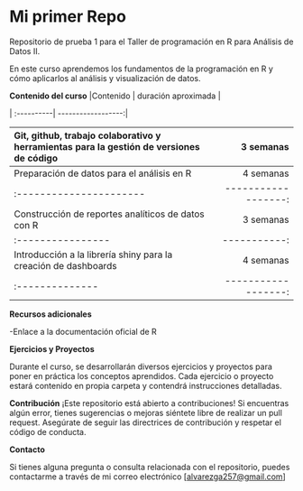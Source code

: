# Mi primer Repo

Repositorio de prueba 1 para el Taller de programación en R para Análisis de Datos II.

En este curso aprendemos los fundamentos de la programación en R y cómo aplicarlos al análisis y visualización de datos.

**Contenido del curso** \|Contenido \| duración aproximada \|

| :----------\| ------------------:\|

| Git, github, trabajo colaborativo y herramientas para la gestión de versiones de código |           3 semanas |
|:------------------------------------|----------------------------------:|
| Preparación de datos para el análisis en R                                              |           4 semanas |
| :----------------------                                                                 | ------------------: |
| Construcción de reportes analíticos de datos con R                                      |           3 semanas |
| :----------------                                                                       |        -----------: |
| Introducción a la librería shiny para la creación de dashboards                         |           4 semanas |
| :--------------                                                                         | ------------------: |

**Recursos adicionales**

-Enlace a la documentación oficial de R

**Ejercicios y Proyectos**

Durante el curso, se desarrollarán diversos ejercicios y proyectos para poner en práctica los conceptos aprendidos. Cada ejercicio o proyecto estará contenido en propia carpeta y contendrá instrucciones detalladas.

**Contribución**
¡Este repositorio está abierto a contribuciones! Si encuentras algún error, tienes sugerencias o mejoras siéntete libre de realizar un pull request. Asegúrate de seguir las directrices de contribución y respetar el código de conducta.

**Contacto**

Si tienes alguna pregunta o consulta relacionada con el repositorio, puedes contactarme a través de mi correo electrónico [alvarezga257@gmail.com]